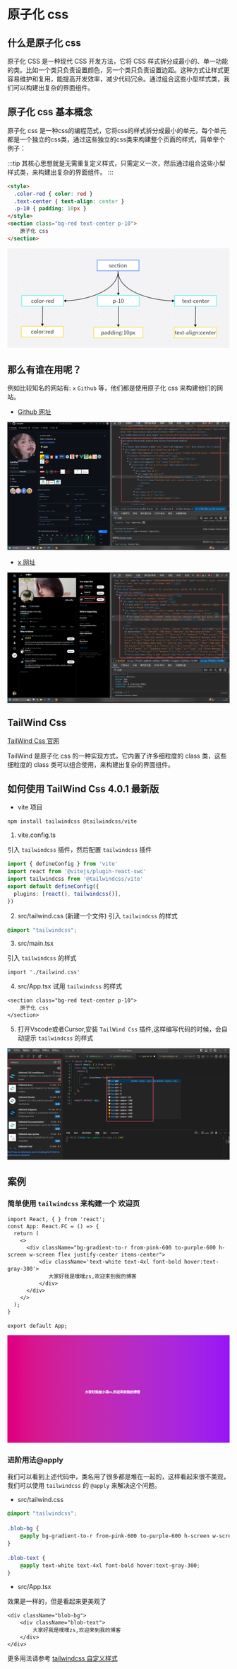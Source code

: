 # 原子化 css 

## 什么是原子化 css

原子化 CSS 是一种现代 CSS 开发方法，它将 CSS 样式拆分成最小的、单一功能的类。比如一个类只负责设置颜色，另一个类只负责设置边距。这种方式让样式更容易维护和复用，能提高开发效率，减少代码冗余。通过组合这些小型样式类，我们可以构建出复杂的界面组件。

## 原子化 css 基本概念

原子化 css 是一种css的编程范式，它将css的样式拆分成最小的单元，每个单元都是一个独立的css类，通过这些独立的css类来构建整个页面的样式，简单举个例子：

:::tip
其核心思想就是无需重复定义样式，只需定义一次，然后通过组合这些小型样式类，来构建出复杂的界面组件。
:::


```html
<style>
  .color-red { color: red }
  .text-center { text-align: center }
  .p-10 { padding: 10px }
</style>
<section class="bg-red text-center p-10">
    原子化 css
</section>
```

![加载失败](./image/section.png)

## 那么有谁在用呢？

例如比较知名的网站有: `x` `Github` 等，他们都是使用原子化 css 来构建他们的网站。

- [Github 网址](https://github.com/message163)

![加载失败](./image/github.png)

- [x 网址](https://x.com/zmy2697)

![加载失败](./image/x.png)




## TailWind Css

[TailWind Css 官网](https://tailwindcss.com/)

TailWind 是原子化 css 的一种实现方式，它内置了许多细粒度的 class 类，这些细粒度的 class 类可以组合使用，来构建出复杂的界面组件。


## 如何使用 TailWind Css 4.0.1 最新版

- vite 项目

```bash
npm install tailwindcss @tailwindcss/vite
```
1. vite.config.ts

引入 `tailwindcss` 插件，然后配置 `tailwindcss` 插件

```ts
import { defineConfig } from 'vite'
import react from '@vitejs/plugin-react-swc'
import tailwindcss from '@tailwindcss/vite'
export default defineConfig({
  plugins: [react(), tailwindcss()],
})

```
2. src/tailwind.css (新建一个文件)
引入 `tailwindcss` 的样式
```css
@import "tailwindcss";
```

3. src/main.tsx

引入 `tailwindcss` 的样式

```tsx
import './tailwind.css'
```

4. src/App.tsx
试用 `tailwindcss` 的样式

```tsx
<section class="bg-red text-center p-10">
    原子化 css
</section>
```

5. 打开Vscode或者Cursor,安装 `TailWind Css` 插件,这样编写代码的时候，会自动提示 `tailwindcss` 的样式

![加载失败](./image/tailwind.png)


## 案例

### 简单使用 `tailwindcss` 来构建一个 欢迎页

```tsx
import React, { } from 'react';
const App: React.FC = () => {
  return (
    <>
      <div className="bg-gradient-to-r from-pink-600 to-purple-600 h-screen w-screen flex justify-center items-center">
          <div className='text-white text-4xl font-bold hover:text-gray-300'>
             大家好我是噗噗zs,欢迎来到我的博客
          </div>
      </div>
    </>
  );
}

export default App;
```

![加载失败](./image/tailwind-blog.png)

### 进阶用法@apply

我们可以看到上述代码中，类名用了很多都是堆在一起的，这样看起来很不美观，我们可以使用 `tailwindcss` 的 `@apply` 来解决这个问题。

- src/tailwind.css

```css
@import "tailwindcss";

.blob-bg {
    @apply bg-gradient-to-r from-pink-600 to-purple-600 h-screen w-screen flex justify-center items-center;
}

.blob-text {
    @apply text-white text-4xl font-bold hover:text-gray-300;
}
```

- src/App.tsx

效果是一样的，但是看起来更美观了

```tsx
<div className="blob-bg">
    <div className="blob-text">
        大家好我是噗噗zs,欢迎来到我的博客
    </div>
</div>
```
更多用法请参考 [tailwindcss 自定义样式](https://tailwindcss.com/docs/adding-custom-styles)






